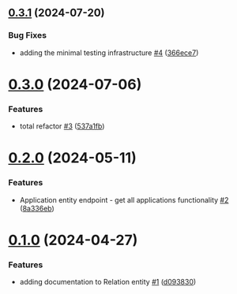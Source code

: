 ## [0.3.1](https://github.com/EncyclopediaGalactica/Backend/compare/0.3.0...0.3.1) (2024-07-20)


### Bug Fixes

* adding the minimal testing infrastructure [#4](https://github.com/EncyclopediaGalactica/Backend/issues/4) ([366ece7](https://github.com/EncyclopediaGalactica/Backend/commit/366ece7a99ba41a313ee48b149f3da65824fe560))

# [0.3.0](https://github.com/EncyclopediaGalactica/Backend/compare/0.2.0...0.3.0) (2024-07-06)


### Features

* total refactor [#3](https://github.com/EncyclopediaGalactica/Backend/issues/3) ([537a1fb](https://github.com/EncyclopediaGalactica/Backend/commit/537a1fbdbce086d94f5e349197e7bebc422228ab))

# [0.2.0](https://github.com/EncyclopediaGalactica/Backend/compare/0.1.0...0.2.0) (2024-05-11)


### Features

* Application entity endpoint - get all applications functionality [#2](https://github.com/EncyclopediaGalactica/Backend/issues/2) ([8a336eb](https://github.com/EncyclopediaGalactica/Backend/commit/8a336ebcae586230e2e532cc34092c8b555a991a))

# [0.1.0](https://github.com/EncyclopediaGalactica/Backend/compare/0.0.0...0.1.0) (2024-04-27)


### Features

* adding documentation to Relation entity [#1](https://github.com/EncyclopediaGalactica/Backend/issues/1) ([d093830](https://github.com/EncyclopediaGalactica/Backend/commit/d09383012e151b507e86faad434fc766251016cd))
